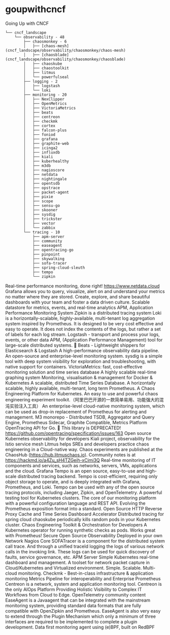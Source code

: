# goupwithcncf
Going Up with CNCF


```
└── cncf_landscape
    └── observability - 48
        ├── chaosmonkey - 6
        │   ├── [chaos-mesh](cncf_landscape/observability/chaosmonkey/chaos-mesh)
        │   ├── [chaosblade](cncf_landscape/observability/chaosmonkey/chaosblade)
        │   ├── chaoskube
        │   ├── chaostoolkit
        │   ├── litmus
        │   └── powerfulseal
        ├── logging - 2
        │   ├── logstash
        │   └── loki
        ├── monitoring - 20
        │   ├── NexClipper
        │   ├── OpenMetrics
        │   ├── VictoriaMetrics
        │   ├── beats
        │   ├── centreon
        │   ├── checkmk
        │   ├── cortex
        │   ├── falcon-plus
        │   ├── foniod
        │   ├── grafana
        │   ├── graphite-web
        │   ├── icinga2
        │   ├── influxdb
        │   ├── kiali
        │   ├── kuberhealthy
        │   ├── m3db
        │   ├── nagioscore
        │   ├── netdata
        │   ├── nightingale
        │   ├── opentsdb
        │   ├── opstrace
        │   ├── packet-agent
        │   ├── pixie
        │   ├── scope
        │   ├── sensu-go
        │   ├── skooner
        │   ├── sysdig
        │   ├── trickster
        │   ├── vector
        │   └── zabbix
        └── tracing - 10
            ├── apm-server
            ├── community
            ├── easeagent
            ├── opentracing-go
            ├── pinpoint
            ├── skywalking 
            ├── sofa-tracer
            ├── spring-cloud-sleuth
            ├── tempo
            └── zipkin
```

Real-time performance monitoring, done right! https://www.netdata.cloud
Grafana allows you to query, visualize, alert on and understand your metrics no matter where they are stored. Create, explore, and share beautiful dashboards with your team and foster a data driven culture.
Scalable datastore for metrics, events, and real-time analytics
APM, Application Performance Monitoring System
Zipkin is a distributed tracing system
Loki is a horizontally-scalable, highly-available, multi-tenant log aggregation system inspired by Prometheus. It is designed to be very cost effective and easy to operate. It does not index the contents of the logs, but rather a set of labels for each log stream.
Logstash - transport and process your logs, events, or other data
APM, (Application Performance Management) tool for large-scale distributed systems. 
🐠 Beats - Lightweight shippers for Elasticsearch & Logstash 
A high-performance observability data pipeline.
 An open-source and enterprise-level monitoring system.
sysdig is a simple tool with deep system visibility for exploration and troubleshooting, with native support for containers.
VictoriaMetrics: fast, cost-effective monitoring solution and time series database
A highly scalable real-time graphing system
Monitoring, visualisation & management for Docker & Kubernetes
A scalable, distributed Time Series Database.
A horizontally scalable, highly available, multi-tenant, long term Prometheus.
A Chaos Engineering Platform for Kubernetes.
An easy to use and powerful chaos engineering experiment toolkit.（阿里巴巴开源的一款简单易用、功能强大的混沌实验注入工具）
An enterprise-level cloud-native monitoring system, which can be used as drop-in replacement of Prometheus for alerting and management.
M3 monorepo - Distributed TSDB, Aggregator and Query Engine, Prometheus Sidecar, Graphite Compatible, Metrics Platform
OpenTracing API for Go. 🛑 This library is DEPRECATED! https://github.com/opentracing/specification/issues/163
Open source Kubernetes observability for developers
Kiali project, observability for the Istio service mesh
Litmus helps  SREs and developers practice chaos engineering in a Cloud-native way. Chaos experiments are published at the ChaosHub  (https://hub.litmuschaos.io). Community notes is at https://hackmd.io/a4Zu_sH4TZGeih-xCimi3Q
Real-time monitoring of IT components and services, such as networks, servers, VMs, applications and the cloud.
Grafana Tempo is an open source, easy-to-use and high-scale distributed tracing backend. Tempo is cost-efficient, requiring only object storage to operate, and is deeply integrated with Grafana, Prometheus, and Loki. Tempo can be used with any of the open source tracing protocols, including Jaeger, Zipkin, and OpenTelemetry.
A powerful testing tool for Kubernetes clusters.
The core of our monitoring platform with a powerful configuration language and REST API.
Evolving the Prometheus exposition format into a standard.
Open Source HTTP Reverse Proxy Cache and Time Series Dashboard Accelerator
Distributed tracing for spring cloud
chaoskube periodically kills random pods in your Kubernetes cluster.
Chaos Engineering Toolkit & Orchestration for Developers
A Kubernetes operator for running synthetic checks as pods. Works great with Prometheus!
Secure Open Source Observability Deployed in your own Network
Nagios Core
SOFATracer is a component for the distributed system call trace. And through a unified traceId logging the logs of various network calls in the invoking link. These logs can be used for quick discovery of faults, service governance, etc.
APM Server
Simple Kubernetes real-time dashboard and management.
A toolset for network packet capture in Cloud/Kubernetes and Virtualized environment.
Simple. Scalable. Multi-cloud monitoring.
Checkmk - Best-in-class infrastructure & application monitoring
Metrics Pipeline for interoperability and Enterprise Prometheus
Centreon is a network, system and application monitoring tool. Centreon is the only AIOps Platform Providing Holistic Visibility to Complex IT Workflows from Cloud to Edge.
OpenTelemetry community content
EaseAgent is a Javaagent that can be integrated with the mainstream monitoring system, providing standard data formats that are fully compatible with OpenZipkin and Prometheus. EaseAgent is also very easy to extend through the Plugin Mechanism which only a minimum of three interfaces are required to be implemented to complete a plugin development.
Data first monitoring agent using (e)BPF, built on RedBPF